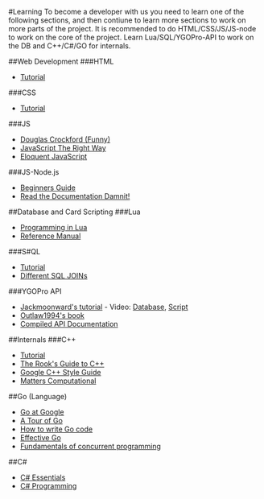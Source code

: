 #Learning
To become a developer with us you need to learn one of the following sections, and then contiune to learn more sections to work on more parts of the project. It is recommended to do HTML/CSS/JS/JS-node to work on the core of the project. Learn Lua/SQL/YGOPro-API to work on the DB and C++/C#/GO for internals.

##Web Development
###HTML
* [Tutorial](http://www.w3schools.com/html/html_intro.asp)

###CSS
* [Tutorial](http://www.w3schools.com/css/css_intro.asp)

###JS
* [Douglas Crockford (Funny)](http://www.jblotus.com/2013/01/05/my-programming-heroes-douglas-crockford/)
* [JavaScript The Right Way](http://jstherightway.org/)
* [Eloquent JavaScript](http://eloquentjavascript.net/)

###JS-Node.js
* [Beginners Guide](http://www.nodebeginner.org/)
* [Read the Documentation Damnit!](http://nodejs.org/api/)

##Database and Card Scripting
###Lua
* [Programming in Lua](http://www.lua.org/pil/contents.html)
* [Reference Manual](http://www.lua.org/manual/5.3/manual.html)

###S#QL
* [Tutorial](http://www.w3schools.com/sql/sql_intro.asp)
* [Different SQL JOINs](http://stackoverflow.com/questions/38549/difference-between-inner-and-outer-joins)

###YGOPro API
* [Jackmoonward's tutorial](http://www.ygopro.co/Forum/tabid/95/g/posts/t/120/Adding-cards-to-YGOPro--Tutorial----Scripting-video-Added#post381) - Video: [Database](https://www.youtube.com/watch?v=XePYKHv4g1o), [Script](https://www.youtube.com/watch?v=V_6qse-hSOg)
* [Outlaw1994's book](http://www.mediafire.com/download/ue8seiulh20r71a/book.pdf)
* [Compiled API Documentation](https://github.com/SalvationDevelopment/Ygopro-Card-Creation)

##Internals
###C++
* [Tutorial](http://www.cplusplus.com/doc/tutorial/)
* [The Rook's Guide to C++](https://github.com/jeremyhansen/rooksguide-cplusplus/releases)
* [Google C++ Style Guide](http://google-styleguide.googlecode.com/svn/trunk/cppguide.html)
* [Matters Computational](http://www.jjj.de/fxt/#fxtbook)

##Go (Language)
* [Go at Google](https://talks.golang.org/2012/splash.article)
* [A Tour of Go](http://tour.golang.org/)
* [How to write Go code](http://golang.org/doc/code.html)
* [Effective Go](http://golang.org/doc/effective_go.html)
* [Fundamentals of concurrent programming](http://www.nada.kth.se/~snilsson/concurrency/)

##C#
* [C# Essentials](http://www.techotopia.com/index.php/C_Sharp_Essentials)
* [C# Programming](http://en.wikibooks.org/wiki/C_Sharp_Programming)
